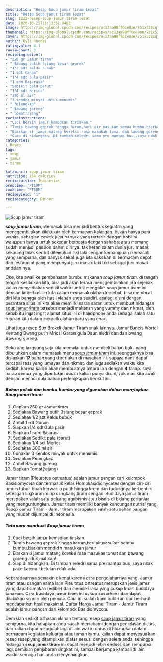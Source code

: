 ```yaml
---
description: "Resep Soup jamur tiram Lezat"
title: "Resep Soup jamur tiram Lezat"
slug: 1235-resep-soup-jamur-tiram-lezat
date: 2020-10-25T13:13:52.046Z
image: https://img-global.cpcdn.com/recipes/ac13aa98ff6ce0ae/751x532cq70/soup-jamur-tiram-foto-resep-utama.jpg
thumbnail: https://img-global.cpcdn.com/recipes/ac13aa98ff6ce0ae/751x532cq70/soup-jamur-tiram-foto-resep-utama.jpg
cover: https://img-global.cpcdn.com/recipes/ac13aa98ff6ce0ae/751x532cq70/soup-jamur-tiram-foto-resep-utama.jpg
author: Kyle Rhodes
ratingvalue: 4.1
reviewcount: 3
recipeingredient:
- "250 gr Jamur tiram"
- " Bawang putih 3siung besar geprek"
- "1/2 sdt Kaldu bubuk"
- "1 sdt Garam"
- "1/4 sdt Gula pasir"
- "1 sdm Rajarasa"
- "Sedikit pala parut"
- "1/4 sdt Merica"
- "300 ml air"
- "3 sendok minyak untuk menumis"
- " Pelengkap"
- " Bawang goreng"
- " Tomatrajang"
recipeinstructions:
- "Cuci bersih jamur kemudian tiriskan."
- "Tumis bawang geprek hingga harum,beri air,masukan semua bumbu.biarkan mendidih masukkan jamur"
- "Biarkan si jamur matang koreksi rasa masukan tomat dan bawang goreng aduk,matikan!"
- "Siap di hidangkan..Di tambah seledri sama pre mantap buu,,saya ndak pake karena kbetulan ndak ada."
categories:
- Resep
tags:
- soup
- jamur
- tiram

katakunci: soup jamur tiram 
nutrition: 234 calories
recipecuisine: Indonesian
preptime: "PT19M"
cooktime: "PT58M"
recipeyield: "1"
recipecategory: Dinner

---
```



![Soup jamur tiram](https://img-global.cpcdn.com/recipes/ac13aa98ff6ce0ae/751x532cq70/soup-jamur-tiram-foto-resep-utama.jpg)

<b><i>soup jamur tiram</i></b>, Memasak bisa menjadi bentuk kegiatan yang menggembirakan dilakukan oleh bermacam kalangan. bukan hanya para wanita, sebagian cowok juga banyak yang tertarik dengan hobi ini. walaupun hanya untuk sekedar berpesta dengan sahabat atau memang sudah menjadi passion dalam dirinya. tak heran dalam dunia juru masak sekarang tidak sedikit ditemukan laki laki dengan kemampuan memasak yang sempurna, dan banyak sekali juga kita saksikan di bermacam depot dan restaurant yang mempunyai juru masak laki laki sebagai juru masak andalan nya.

Oke, kita awali ke pembahasan bumbu makanan <i>soup jamur tiram</i>. di tengah tengah kesibukan kita, bisa jadi akan terasa menggembirakan jika sejenak kalian menyediakan sedikit waktu untuk mengolah soup jamur tiram ini. dengan keberhasilan kita dalam memasak olahan tersebut, bisa membuat diri kita bangga oleh hasil olahan anda sendiri. apalagi disini dengan perantara situs ini kita akan memiliki saran saran untuk membuat hidangan <u>soup jamur tiram</u> tersebut menjadi makanan yang yummy dan nikmat, oleh sebab itu ingat ingat alamat situs ini di handphone anda sebagai salah satu rujukan kita dalam meracik olahan baru yang enak.

Lihat juga resep Sup Brokoli Jamur Tiram enak lainnya. Jamur Buncis Wortel Kentang Bwang putih Mrica. Garam.gula Daun sledri dan dan bwang Bawang goreng.


Sekarang langsung saja kita memulai untuk membeli bahan baku yang dibutuhkan dalam memasak menu <u><i>soup jamur tiram</i></u> ini. seenggaknya bisa disiapkan <b>13</b> bahan yang diperlukan di masakan ini. supaya nanti dapat tercapai rasa yang lumayan dan nikmat. dan juga sediakan waktu kita sedikit, karena kalian akan membuatnya antara lain dengan <b>4</b> tahap. saya harap semua yang diperlukan sudah kalian punya disini, yuk mari kita awali dengan merinci dulu bahan perlengkapan berikut ini.

<!--inarticleads1-->

##### Bahan pokok dan bumbu-bumbu yang digunakan dalam menyiapkan Soup jamur tiram:

1. Siapkan 250 gr Jamur tiram
1. Sediakan  Bawang putih 3siung besar geprek
1. Sediakan 1/2 sdt Kaldu bubuk
1. Ambil 1 sdt Garam
1. Siapkan 1/4 sdt Gula pasir
1. Siapkan 1 sdm Rajarasa
1. Sediakan Sedikit pala (parut)
1. Sediakan 1/4 sdt Merica
1. Sediakan 300 ml air
1. Gunakan 3 sendok minyak untuk menumis
1. Sediakan  Pelengkap
1. Ambil  Bawang goreng
1. Siapkan  Tomat(rajang)


Jamur tiram (Pleurotus ostreatus) adalah jamur pangan dari kelompok Basidiomycota dan termasuk kelas Homobasidiomycetes dengan ciri-ciri umum tubuh buah berwarna putih hingga krem dan tudungnya berbentuk setengah lingkaran mirip cangkang tiram dengan. Budidaya jamur tiram merupakan salah satu peluang agribisnis atau bisnis di bidang pertanian yang menguntungkan. Jamur tiram memiliki banyak kandungan nutrisi yang. Resep Jamur Tiram - Jamur tiram merupakan salah satu bahan pangan yang mudah dijumpai di Indonesia. 

<!--inarticleads2-->

##### Tata cara membuat Soup jamur tiram:

1. Cuci bersih jamur kemudian tiriskan.
1. Tumis bawang geprek hingga harum,beri air,masukan semua bumbu.biarkan mendidih masukkan jamur
1. Biarkan si jamur matang koreksi rasa masukan tomat dan bawang goreng aduk,matikan!
1. Siap di hidangkan..Di tambah seledri sama pre mantap buu,,saya ndak pake karena kbetulan ndak ada.


Keberadaannya semakin dikenal karena cara pengolahannya yang. Jamur tiram atau dengan nama latin Pleurotus ostreatus merupakan jenis jamur yang dapat dimakan (edible) dan memiliki rasa yang cukup khas. budidaya tanaman. Cara budidaya jamur tiram ini cukup sederhana dan dapat dilakukan sendiri oleh pemula. Cara ini sudah kami buktikan dan berhasil mendapatkan hasil maksimal. Daftar Harga Jamur Tiram - Jamur Tiram adalah jamur pangan dari kelompok Basidiomycota. 

Demikian sedikit bahasan olahan tentang resep <u>soup jamur tiram</u> yang sempurna. kita harapkan anda sudah memahami dengan penjelasan diatas, dan kalian dapat mengolah lagi di lain waktu untuk di hidangkan dalam bermacam kegiatan keluarga atau teman kamu. kalian dapat menyesuaikan resep resep yang ditampilkan diatas sesuai dengan selera anda, sehingga hidangan <b>soup jamur tiram</b> ini dapat menjadi lebih endess dan sempurna lagi. demikian penjabaran singkat ini, sampai berjumpa kembali di lain waktu. semoga hari anda menyenangkan.
